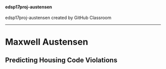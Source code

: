 #### edsp17proj-austensen
edsp17proj-austensen created by GitHub Classroom

---

# Maxwell Austensen
## Predicting Housing Code Violations
